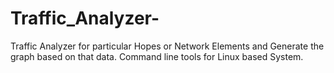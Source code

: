 # Traffic_Analyzer-
Traffic Analyzer for particular Hopes or Network Elements and Generate the graph based on that data. Command line tools for Linux based System. 

